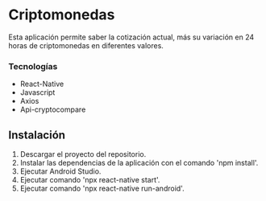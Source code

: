 # Criptomonedas

Esta aplicación permite saber la cotización actual, más su variación en 24 horas de criptomonedas en diferentes valores.

### Tecnologías

* React-Native
* Javascript
* Axios
* Api-cryptocompare

## Instalación

1. Descargar el proyecto del repositorio.
2. Instalar las dependencias de la aplicación con el comando 'npm install'.
3. Ejecutar Android Studio.
4. Ejecutar comando 'npx react-native start'.
5. Ejecutar comando 'npx react-native run-android'.
